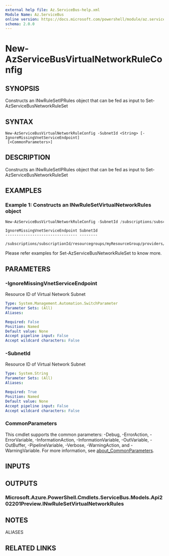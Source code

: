 ```yaml
---
external help file: Az.ServiceBus-help.xml
Module Name: Az.ServiceBus
online version: https://docs.microsoft.com/powershell/module/az.servicebus/new-azservicebusvirtualnetworkruleconfig
schema: 2.0.0
---
```


# New-AzServiceBusVirtualNetworkRuleConfig

## SYNOPSIS
Constructs an INwRuleSetIPRules object that can be fed as input to Set-AzServiceBusNetworkRuleSet

## SYNTAX

```
New-AzServiceBusVirtualNetworkRuleConfig -SubnetId <String> [-IgnoreMissingVnetServiceEndpoint]
 [<CommonParameters>]
```

## DESCRIPTION
Constructs an INwRuleSetIPRules object that can be fed as input to Set-AzServiceBusNetworkRuleSet

## EXAMPLES

### Example 1: Constructs an INwRuleSetVirtualNetworkRules object
```powershell
New-AzServiceBusVirtualNetworkRuleConfig -SubnetId /subscriptions/subscriptionId/resourcegroups/myResourceGroup/providers/Microsoft.Network/virtualNetworks/myVirtualNetwork/subnets/default
```

```output
IgnoreMissingVnetServiceEndpoint SubnetId
-------------------------------- --------
                                 /subscriptions/subscriptionId/resourcegroups/myResourceGroup/providers/Microsoft.Network/virtualNetworks/myVirtualNetwork/subnets/default
```

Please refer examples for Set-AzServiceBusNetworkRuleSet to know more.

## PARAMETERS

### -IgnoreMissingVnetServiceEndpoint
Resource ID of Virtual Network Subnet

```yaml
Type: System.Management.Automation.SwitchParameter
Parameter Sets: (All)
Aliases:

Required: False
Position: Named
Default value: None
Accept pipeline input: False
Accept wildcard characters: False
```

### -SubnetId
Resource ID of Virtual Network Subnet

```yaml
Type: System.String
Parameter Sets: (All)
Aliases:

Required: True
Position: Named
Default value: None
Accept pipeline input: False
Accept wildcard characters: False
```

### CommonParameters
This cmdlet supports the common parameters: -Debug, -ErrorAction, -ErrorVariable, -InformationAction, -InformationVariable, -OutVariable, -OutBuffer, -PipelineVariable, -Verbose, -WarningAction, and -WarningVariable. For more information, see [about_CommonParameters](http://go.microsoft.com/fwlink/?LinkID=113216).

## INPUTS

## OUTPUTS

### Microsoft.Azure.PowerShell.Cmdlets.ServiceBus.Models.Api202201Preview.INwRuleSetVirtualNetworkRules

## NOTES

ALIASES

## RELATED LINKS
